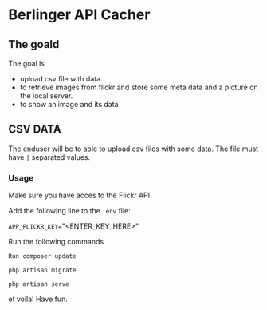 # Berlinger API Cacher

## The goald 

The goal is

- upload csv file with data
- to retrieve images from flickr and store some meta data and a picture on the local server.
- to show an image and its data

## CSV DATA

The enduser will be to able to upload csv files with some data. The file must have `|` separated values.

### Usage

Make sure you have acces to the Flickr API.

Add the following line to the `.env` file:

`APP_FLICKR_KEY=`"<ENTER_KEY_HERE>"

Run the following commands

```terminal
Run composer update
```

```terminal
php artisan migrate
```

```terminal
php artisan serve
```

et voila! Have fun. 